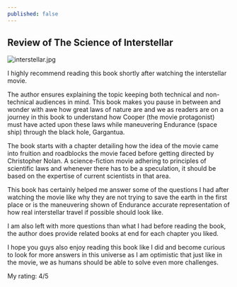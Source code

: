 ```yaml
---
published: false
---
```

## Review of The Science of Interstellar

![interstellar.jpg]({{site.baseurl}}/images/interstellar.jpg)

I highly recommend reading this book shortly after watching the interstellar movie.

The author ensures explaining the topic keeping both technical and non-technical audiences in mind. This book makes you pause in between and wonder with awe how great laws of nature are and we as readers are on a journey in this book to understand how Cooper (the movie protagonist) must have acted upon these laws while maneuvering Endurance (space ship) through the black hole, Gargantua.

The book starts with a chapter detailing how the idea of the movie came into fruition and roadblocks the movie faced before getting directed by Christopher Nolan. A science-fiction movie adhering to principles of scientific laws and whenever there has to be a speculation, it should be based on the expertise of current scientists in that area.

This book has certainly helped me answer some of the questions I had after watching the movie like why they are not trying to save the earth in the first place or is the maneuvering shown of Endurance accurate representation of how real interstellar travel if possible should look like.

I am also left with more questions than what I had before reading the book, the author does provide related books at end for each chapter you liked.

I hope you guys also enjoy reading this book like I did and become curious to look for more answers in this universe as I am optimistic that just like in the movie, we as humans should be able to solve even more challenges.

My rating: 4/5
